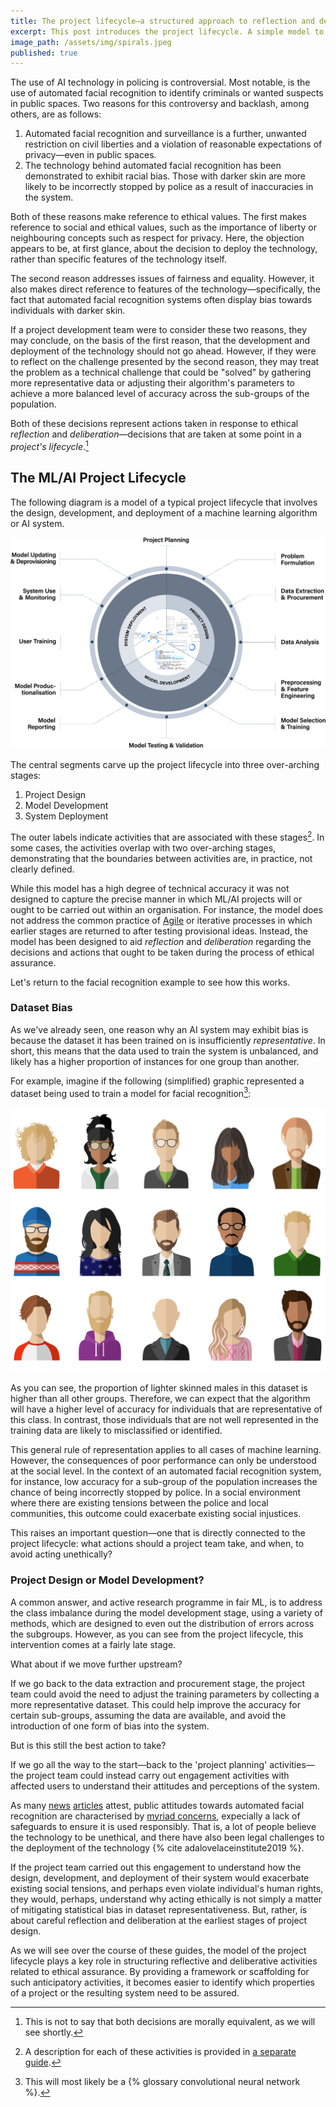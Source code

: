 ```yaml
---
title: The project lifecycle—a structured approach to reflection and deliberation
excerpt: This post introduces the project lifecycle. A simple model to structure reflective and deliberative activities regarding the ethical properties of a data science or AI project.
image_path: /assets/img/spirals.jpeg
published: true
---
```


The use of AI technology in policing is controversial.
Most notable, is the use of automated facial recognition to identify criminals or wanted suspects in public spaces.
Two reasons for this controversy and backlash, among others, are as follows:

1. Automated facial recognition and surveillance is a further, unwanted restriction on civil liberties and a violation of reasonable expectations of privacy—even in public spaces.
2. The technology behind automated facial recognition has been demonstrated to exhibit racial bias. Those with darker skin are more likely to be incorrectly stopped by police as a result of inaccuracies in the system.

Both of these reasons make reference to ethical values.
The first makes reference to social and ethical values, such as the importance of liberty or neighbouring concepts such as respect for privacy.
Here, the objection appears to be, at first glance, about the decision to deploy the technology, rather than specific features of the technology itself.

The second reason addresses issues of fairness and equality.
However, it also makes direct reference to features of the technology—specifically, the fact that automated facial recognition systems often display bias towards individuals with darker skin.

If a project development team were to consider these two reasons, they may conclude, on the basis of the first reason, that the development and deployment of the technology should not go ahead.
However, if they were to reflect on the challenge presented by the second reason, they may treat the problem as a technical challenge that could be "solved" by gathering more representative data or adjusting their algorithm's parameters to achieve a more balanced level of accuracy across the sub-groups of the population.

Both of these decisions represent actions taken in response to ethical _reflection_ and _deliberation_—decisions that are taken at some point in a _project's lifecycle_.[^equivalence]

[^equivalence]: This is not to say that both decisions are morally equivalent, as we will see shortly.

## The ML/AI Project Lifecycle

The following diagram is a model of a typical project lifecycle that involves the design, development, and deployment of a machine learning algorithm or AI system.

<img class="post-img" src="/assets/img/project-lifecycle.png" />

The central segments carve up the project lifecycle into three over-arching stages:

1. Project Design
2. Model Development
3. System Deployment

The outer labels indicate activities that are associated with these stages[^activities].
In some cases, the activities overlap with two over-arching stages, demonstrating that the boundaries between activities are, in practice, not clearly defined.

[^activities]: A description for each of these activities is provided in [a separate guide](lifecycle-activities.md).

While this model has a high degree of technical accuracy it was not designed to capture the precise manner in which ML/AI projects will or ought to be carried out within an organisation.
For instance, the model does not address the common practice of [Agile](https://en.wikipedia.org/wiki/Agile_software_development) or iterative processes in which earlier stages are returned to after testing provisional ideas.
Instead, the model has been designed to aid _reflection_ and _deliberation_ regarding the decisions and actions that ought to be taken during the process of ethical assurance.

Let's return to the facial recognition example to see how this works.

### Dataset Bias

As we've already seen, one reason why an AI system may exhibit bias is because the dataset it has been trained on is insufficiently _representative_.
In short, this means that the data used to train the system is unbalanced, and likely has a higher proportion of instances for one group than another.

For example, imagine if the following (simplified) graphic represented a dataset being used to train a model for facial recognition[^cnn]:

<img class="post-img" src="/assets/img/unbalanced-classes.png" />

[^cnn]: This will most likely be a {% glossary convolutional neural network %}.

As you can see, the proportion of lighter skinned males in this dataset is higher than all other groups.
Therefore, we can expect that the algorithm will have a higher level of accuracy for individuals that are representative of this class.
In contrast, those individuals that are not well represented in the training data are likely to misclassified or identified.

This general rule of representation applies to all cases of machine learning.
However, the consequences of poor performance can only be understood at the social level.
In the context of an automated facial recognition system, for instance, low accuracy for a sub-group of the population increases the chance of being incorrectly stopped by police.
In a social environment where there are existing tensions between the police and local communities, this outcome could exacerbate existing social injustices.

This raises an important question—one that is directly connected to the project lifecycle: what actions should a project team take, and when, to avoid acting unethically?

### Project Design or Model Development?

A common answer, and active research programme in fair ML, is to address the class imbalance during the model development stage, using a variety of methods, which are designed to even out the distribution of errors across the subgroups.
However, as you can see from the project lifecycle, this intervention comes at a fairly late stage.

What about if we move further upstream?

If we go back to the data extraction and procurement stage, the project team could avoid the need to adjust the training parameters by collecting a more representative dataset.
This could help improve the accuracy for certain sub-groups, assuming the data are available, and avoid the introduction of one form of bias into the system.

But is this still the best action to take?

If we go all the way to the start—back to the 'project planning' activities—the project team could instead carry out engagement activities with affected users to understand their attitudes and perceptions of the system.

As many [news](https://www.eff.org/deeplinks/2021/10/resisting-menace-face-recognition) [articles](https://www.wired.com/story/face-recognition-banned-but-everywhere/) attest, public attitudes towards automated facial recognition are characterised by [myriad concerns](https://www.adalovelaceinstitute.org/wp-content/uploads/2019/09/Public-attitudes-to-facial-recognition-technology_v.FINAL_.pdf), expecially a lack of safeguards to ensure it is used responsibly.
That is, a lot of people believe the technology to be unethical, and there have also been legal challenges to the deployment of the technology {% cite adalovelaceinstitute2019 %}.

If the project team carried out this engagement to understand how the design, development, and deployment of their system would exacerbate existing social tensions, and perhaps even violate individual's human rights, they would, perhaps, understand why acting ethically is not simply a matter of mitigating statistical bias in dataset representativeness. But, rather, is about careful reflection and deliberation at the earliest stages of project design.

As we will see over the course of these guides, the model of the project lifecycle plays a key role in structuring reflective and deliberative activities related to ethical assurance. By providing a framework or scaffolding for such anticipatory activities, it becomes easier to identify which properties of a project or the resulting system need to be assured.